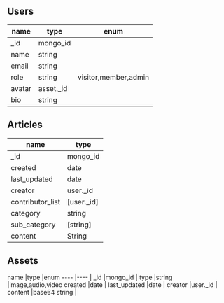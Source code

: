 
## Users

name    |type       |enum
----    |----       |----
_id     |mongo_id   |
name    |string     |
email   |string     |
role    |string     | visitor,member,admin
avatar  |asset._id  |
bio     |string     |

## Articles

name              |type
----              |----
_id               |mongo_id
created           |date
last_updated      |date
creator           |user._id
contributor_list  |[user._id]
category          |string
sub_category      |[string]
content           |String


## Assets

name            |type           |enum
----            |----           |
_id             |mongo_id       |
type            |string         |image,audio,video
created         |date           |
last_updated    |date           |
creator         |user._id       |
content         |base64 string  |
